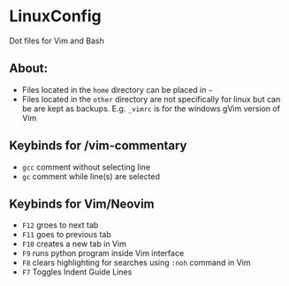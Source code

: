 # LinuxConfig
Dot files for Vim and Bash

## About:
- Files located in the `home` directory can be placed in `~`
- Files located in the `other` directory are not specifically for linux but can be are kept as backups. E.g. `_vimrc` is for the windows gVim version of Vim


## Keybinds for /vim-commentary
- `gcc` comment without selecting line
- `gc` comment while line(s) are selected 

##  Keybinds for Vim/Neovim
- `F12` groes to next tab
- `F11` goes to previous tab
- `F10` creates a new tab in Vim
- `F9` runs python program inside Vim interface
- `F8` clears highlighting for searches using `:noh` command in Vim
- `F7` Toggles Indent Guide Lines


